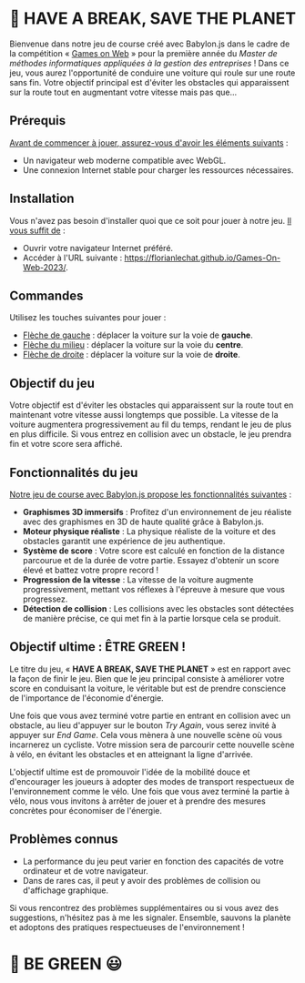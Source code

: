 # 👾 HAVE A BREAK, SAVE THE PLANET

Bienvenue dans notre jeu de course créé avec Babylon.js dans le cadre de la compétition « [Games on Web](http://miageprojet2.unice.fr/Intranet_de_Michel_Buffa/DS4H_Mineure_Programmation_de_jeux_3D_sur_le_Web) » pour la première année du *Master de méthodes informatiques appliquées à la gestion des entreprises* ! Dans ce jeu, vous aurez l'opportunité de conduire une voiture qui roule sur une route sans fin. Votre objectif principal est d'éviter les obstacles qui apparaissent sur la route tout en augmentant votre vitesse mais pas que...

## Prérequis

<ins>Avant de commencer à jouer, assurez-vous d'avoir les éléments suivants</ins> :

- Un navigateur web moderne compatible avec WebGL.
- Une connexion Internet stable pour charger les ressources nécessaires.

## Installation

Vous n'avez pas besoin d'installer quoi que ce soit pour jouer à notre jeu. <ins>Il vous suffit de</ins> :

- Ouvrir votre navigateur Internet préféré.
- Accéder à l'URL suivante : https://florianlechat.github.io/Games-On-Web-2023/.

## Commandes

Utilisez les touches suivantes pour jouer :

- <ins>Flèche de gauche</ins> : déplacer la voiture sur la voie de **gauche**.
- <ins>Flèche du milieu</ins> : déplacer la voiture sur la voie du **centre**.
- <ins>Flèche de droite</ins> : déplacer la voiture sur la voie de **droite**.

## Objectif du jeu

Votre objectif est d'éviter les obstacles qui apparaissent sur la route tout en maintenant votre vitesse aussi longtemps que possible. La vitesse de la voiture augmentera progressivement au fil du temps, rendant le jeu de plus en plus difficile. Si vous entrez en collision avec un obstacle, le jeu prendra fin et votre score sera affiché.

## Fonctionnalités du jeu

<ins>Notre jeu de course avec Babylon.js propose les fonctionnalités suivantes</ins> :

- **Graphismes 3D immersifs** : Profitez d'un environnement de jeu réaliste avec des graphismes en 3D de haute qualité grâce à Babylon.js.
- **Moteur physique réaliste** : La physique réaliste de la voiture et des obstacles garantit une expérience de jeu authentique.
- **Système de score** : Votre score est calculé en fonction de la distance parcourue et de la durée de votre partie. Essayez d'obtenir un score élevé et battez votre propre record !
- **Progression de la vitesse** : La vitesse de la voiture augmente progressivement, mettant vos réflexes à l'épreuve à mesure que vous progressez.
- **Détection de collision** : Les collisions avec les obstacles sont détectées de manière précise, ce qui met fin à la partie lorsque cela se produit.

## Objectif ultime : **ÊTRE GREEN** !

Le titre du jeu, « **HAVE A BREAK, SAVE THE PLANET** » est en rapport avec la façon de finir le jeu. Bien que le jeu principal consiste à améliorer votre score en conduisant la voiture, le véritable but est de prendre conscience de l'importance de l'économie d'énergie.

Une fois que vous avez terminé votre partie en entrant en collision avec un obstacle, au lieu d'appuyer sur le bouton *Try Again*, vous serez invité à appuyer sur *End Game*. Cela vous mènera à une nouvelle scène où vous incarnerez un cycliste. Votre mission sera de parcourir cette nouvelle scène à vélo, en évitant les obstacles et en atteignant la ligne d'arrivée.

L'objectif ultime est de promouvoir l'idée de la mobilité douce et d'encourager les joueurs à adopter des modes de transport respectueux de l'environnement comme le vélo. Une fois que vous avez terminé la partie à vélo, nous vous invitons à arrêter de jouer et à prendre des mesures concrètes pour économiser de l'énergie.

## Problèmes connus

- La performance du jeu peut varier en fonction des capacités de votre ordinateur et de votre navigateur.
- Dans de rares cas, il peut y avoir des problèmes de collision ou d'affichage graphique.

Si vous rencontrez des problèmes supplémentaires ou si vous avez des suggestions, n'hésitez pas à me les signaler. Ensemble, sauvons la planète et adoptons des pratiques respectueuses de l'environnement !

# 🌳 BE GREEN 😃